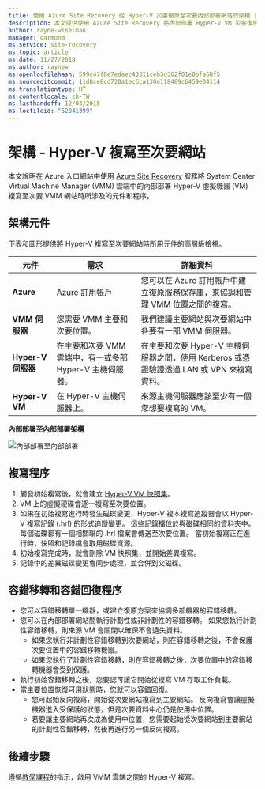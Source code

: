```yaml
---
title: 使用 Azure Site Recovery 從 Hyper-V 災害復原至次要內部部署網站的架構 | Microsoft Docs
description: 本文提供使用 Azure Site Recovery 將內部部署 Hyper-V VM 災害復原至次要 System Center VMM 網站的架構概觀。
author: rayne-wiselman
manager: carmonm
ms.service: site-recovery
ms.topic: article
ms.date: 11/27/2018
ms.author: raynew
ms.openlocfilehash: 599c47f8e7edaec43311ceb3d362f01e0bfa68f5
ms.sourcegitcommit: 11d8ce8cd720a1ec6ca130e118489c6459e04114
ms.translationtype: HT
ms.contentlocale: zh-TW
ms.lasthandoff: 12/04/2018
ms.locfileid: "52841399"
---
```

# <a name="architecture---hyper-v-replication-to-a-secondary-site"></a>架構 - Hyper-V 複寫至次要網站

本文說明在 Azure 入口網站中使用 [Azure Site Recovery](site-recovery-overview.md) 服務將 System Center Virtual Machine Manager (VMM) 雲端中的內部部署 Hyper-V 虛擬機器 (VM) 複寫至次要 VMM 網站時所涉及的元件和程序。


## <a name="architectural-components"></a>架構元件

下表和圖形提供將 Hyper-V 複寫至次要網站時所用元件的高層級檢視。

**元件** | **需求** | **詳細資料**
--- | --- | ---
**Azure** | Azure 訂用帳戶 | 您可以在 Azure 訂用帳戶中建立復原服務保存庫，來協調和管理 VMM 位置之間的複寫。
**VMM 伺服器** | 您需要 VMM 主要和次要位置。 | 我們建議主要網站與次要網站中各要有一部 VMM 伺服器。
**Hyper-V 伺服器** |  在主要和次要 VMM 雲端中，有一或多部 Hyper-V 主機伺服器。 | 在主要和次要 Hyper-V 主機伺服器之間，使用 Kerberos 或憑證驗證透過 LAN 或 VPN 來複寫資料。  
**Hyper-V VM** | 在 Hyper-V 主機伺服器上。 | 來源主機伺服器應該至少有一個您想要複寫的 VM。

**內部部署至內部部署架構**

![內部部署至內部部署](./media/hyper-v-vmm-architecture/arch-onprem-onprem.png)

## <a name="replication-process"></a>複寫程序

1. 觸發初始複寫後，就會建立 [Hyper-V VM 快照集](https://technet.microsoft.com/library/dd560637.aspx)。
2. VM 上的虛擬硬碟會逐一複寫至次要位置。
3. 如果在初始複寫進行時發生磁碟變更，Hyper-V 複本複寫追蹤器會以 Hyper-V 複寫記錄 (.hrl) 的形式追蹤變更。 這些記錄檔位於與磁碟相同的資料夾中。 每個磁碟都有一個相關聯的 .hrl 檔案會傳送至次要位置。 當初始複寫正在進行時，快照和記錄檔會取用磁碟資源。
4. 初始複寫完成時，就會刪除 VM 快照集，並開始差異複寫。
5. 記錄中的差異磁碟變更會同步處理，並合併到父磁碟。


## <a name="failover-and-failback-process"></a>容錯移轉和容錯回復程序

- 您可以容錯移轉單一機器，或建立復原方案來協調多部機器的容錯移轉。
- 您可以在內部部署網站間執行計劃性或非計劃性的容錯移轉。 如果您執行計劃性容錯移轉，則來源 VM 會關閉以確保不會遺失資料。
    - 如果您執行非計劃性容錯移轉到次要網站，則在容錯移轉之後，不會保護次要位置中的容錯移轉機器。
    - 如果您執行了計劃性容錯移轉，則在容錯移轉之後，次要位置中的容錯移轉機器會受到保護。
- 執行初始容錯移轉之後，您要認可讓它開始從複寫 VM 存取工作負載。
- 當主要位置恢復可用狀態時，您就可以容錯回復。
    - 您可起始反向複寫，開始從次要網站複寫到主要網站。 反向複寫會讓虛擬機器進入受保護的狀態，但是次要資料中心仍是使用中位置。
    - 若要讓主要網站再次成為使用中位置，您需要起始從次要網站到主要網站的計劃性容錯移轉，然後再進行另一個反向複寫。



## <a name="next-steps"></a>後續步驟


遵循[教學課程](hyper-v-vmm-disaster-recovery.md)的指示，啟用 VMM 雲端之間的 Hyper-V 複寫。
